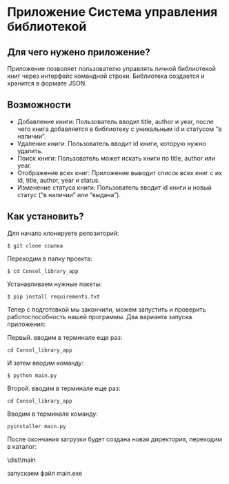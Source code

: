 # Приложение Система управления библиотекой

## Для чего нужено приложение?

Приложение позволяет пользователю управлять личной библиотекой книг через интерфейс командной строки. Библиотека создается и хранится в формате JSON.

## Возможности
 * Добавление книги: Пользователь вводит title, author и year, после чего книга добавляется в библиотеку с уникальным id и статусом “в наличии”.
 * Удаление книги: Пользователь вводит id книги, которую нужно удалить.
 * Поиск книги: Пользователь может искать книги по title, author или year.
 * Отображение всех книг: Приложение выводит список всех книг с их id, title, author, year и status.
 * Изменение статуса книги: Пользователь вводит id книги и новый статус (“в наличии” или “выдана”).


## Как установить?
Для начало клонируете репозиторий:

```$ git clone ссылка ```

Переходим в папку проекта: 

```$ cd Consol_library_app ```

Устанавливаем нужные пакеты:

```$ pip install requirements.txt ```

Тепер с подготовкой мы закончили, можем запустить и проверить работоспособность нашей программы. Два варианта запуска приложения:

Первый. вводим в терминале еще раз:

```cd Consol_library_app```

И затем вводим команду:

```$ python main.py```

Второй. вводим в терминале еще раз:

```cd Consol_library_app```

Вводим в терминале команду:

```pyinstaller main.py```

После окончания загрузки будет создана новая директория, переходим в каталог:

\dist\main

запускаем файл main.exe





